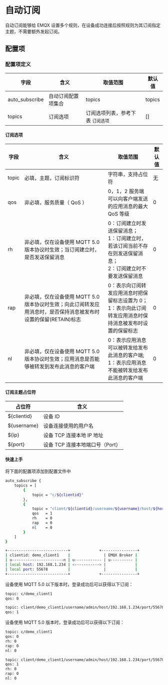 # 自动订阅

自动订阅能够给 EMQX 设置多个规则，在设备成功连接后按照规则为其订阅指定主题，不需要额外发起订阅。

## 配置项

### 配置项定义

| 字段           | 含义               | 取值范围                          | 默认值 |
| -------------- | ------------------ | --------------------------------- | ------ |
| auto_subscribe | 自动订阅配置项集合 | topics                            | topics |
| topics         | 订阅选项           | 订阅选项列表，参考下表 `订阅选项` | []     |

#### 订阅选项

| 字段  | 含义                                                                                                             | 取值范围                                                                                                            | 默认值 |
| ----- | ---------------------------------------------------------------------------------------------------------------- | ------------------------------------------------------------------------------------------------------------------- | ------ |
| topic | 必填，主题，订阅标识符                                                                                           | 字符串，支持占位符                                                                                                  | 无     |
| qos   | 非必填，服务质量（ QoS ）                                                                                        | 0，1，2 服务端可以向客户端发送的应用消息的最大 QoS 等级                                                             | 0      |
| rh    | 非必填，仅在设备使用 MQTT 5.0 版本协议时生效；当订阅建立时，是否发送保留消息                                     | 0：订阅建立时发送保留消息；</br>1：订阅建立时，若该订阅当前不存在则发送保留消息；</br>2：订阅建立时不要发送保留消息 | 0      |
| rap   | 非必填，仅在设备使用 MQTT 5.0 版本协议时生效；向此订阅转发应用消息时，是否保持消息被发布时设置的保留(RETAIN)标志 | 0：表示向订阅转发应用消息时把保留标志设置为 0；</br>1：表示向此订阅转发应用消息时保持消息被发布时设置的保留标志     | 0      |
| nl    | 非必填，仅在设备使用 MQTT 5.0 版本协议时生效；应用消息是否能够被转发到发布此消息的客户端                         | 0：表示应用消息可以被转发给发布此消息的客户端;</br>1：表示应用消息不能被转发给发布此消息的客户端                    | 0      |

#### 订阅主题占位符

| 占位符      | 含义                            |
| ----------- | ------------------------------- |
| ${clientid} | 设备 ID                         |
| ${username} | 设备连接使用的用户名            |
| ${ip}       | 设备 TCP 连接本地 IP 地址       |
| ${port}     | 设备 TCP 连接本地端口号（Port） |

#### 快速上手

将下面的配置项添加到配置文件中

```bash
auto_subscribe {
    topics = [
        {
            topic = "c/${clientid}"
        },
        {
            topic = "client/${clientid}/username/${username}/host/${host}/port/${port}"
            qos   = 1
            rh    = 0
            rap   = 0
            nl    = 0
        }
    ]
}
```

```bash
+---------------------------+             +----------------+
| clientid: demo_client1    |               | EMQX Broker |
| u-----------------------n | u------------ | u---------- |
| local host: 192.168.1.234 | <-----------> |             |
| local port: 55678         |               |             |
+---------------------------+             +----------------+
```

设备使用 MQTT 5.0 以下版本时，登录成功后可以获得以下订阅：

```bash
topic: c/demo_client1
qos: 0
```

```bash
topic: client/demo_client1/username/admin/host/192.168.1.234/port/55678
qos: 1
```

设备使用 MQTT 5.0 版本时，登录成功后可以获得以下订阅：

```bash
topic: c/demo_client1
qos: 0
rh: 0
rap: 0
nl: 0
```

```bash
topic: client/demo_client1/username/admin/host/192.168.1.234/port/55678
qos: 1
rh: 0
rap: 0
nl: 0
```
